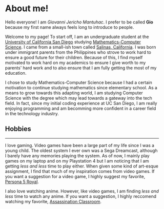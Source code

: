 # About me!

Hello everyone! I am *Giovanni Jericho Mantuhac*. I prefer to be called **Gio** because my first name always feels long to introduce to people. 

Welcome to my page! To start off, I am an undergraduate student at the [University of California San Diego](https://ucsd.edu/) studying [Mathematics-Computer Science](https://math.ucsd.edu/students/undergraduate/ma30-math-computer-science-b-s/). I came from a small-ish town called [Salinas, California](https://goo.gl/maps/9GdQRhixtecGmD4V6). I was born under immigrant parents from the Philippines who strove to work hard to ensure a good future for their children. Because of this, I find myself motivated to work hard on my academics to ensure I give worth to my parents' hard work and to also ensure that I am fully getting the most of my education. 

I chose to study Mathematics-Computer Science because I had a certain motivation to continue studying mathematics since elementary school. As a means to grow towards this adapting world, I am studying Computer Science with the degree which may lead towards a gateway into the tech field. In fact, since my initial coding experience at UC San Diego, I am really enjoying programming and am becomming more confident in a career field in the technology industry. 

## Hobbies
---
I love gaming. Video games have been a large part of my life since I was a young child. The oldest system I ever own was a Sega Dreamcast, although I barely have any memories playing the system. As of now, I mainly play games on my laptop and on my Playstation 4 but I am noticing that I am getting *less and less* time to play either. When given some kind of art-esque assignment, I find that much of my inspiration comes from video games. If you want a suggestion for a video game, I highly suggest my favorite, [Persona 5 Royal](https://youtu.be/vWWy7V9rCrA).

I also love watching anime. However, like video games, I am finding *less and less* time to watch any anime. If you want a suggestion, I highly reccomend watching my favorite, [Assassination Classroom](https://myanimelist.net/anime/24833/Ansatsu_Kyoushitsu?q=assassin&cat=anime).
